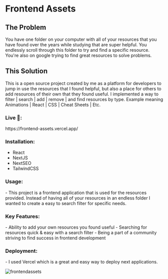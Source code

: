 <h1>Frontend Assets</h1>
<h2>The Problem</h2>
You have one folder on your computer with all of your resources that you have found over the years while studying that are super helpful. You endlessly scroll through this folder to try and find a specific resource. You're also on google trying to find great resources to solve problems.

<h2>This Solution</h2>
This is a open source project created by me as a platform for developers to jump in use the resources that I found helpful, but also a place for others to add resources of their own that they found useful. I implemented a way to filter | search | add | remove | and find resources by type. Example meaning Animations | React | CSS | Cheat Sheets | Etc. 


<h3>Live 🔗:</h3> https://frontend-assets.vercel.app/


<h3>Installation:</h3>
<ul>
  <li>React</li>
  <li>NextJS</li>
  <li>NextSEO</li>
  <li>TailwindCSS</li>
  </ul>
<h3>Usage:</h3>
  - This project is a frontend application that is used for the resources provided. Instead of having all of your resources in an endless folder I wanted to create a easy to search filter for specific needs.

<h3>Key Features:</h3>
  - Ability to add your own resources you found useful
  - Searching for resources quick & easy with a search filter
  - Being a part of a community striving to find success in frontend development

<h3>Deployment:</h3>
  - I used Vercel which is a great and easy way to deploy next applications.

![frontendassets](https://github.com/dustinsoos/frontend-assets/assets/106705486/2de1c295-27ab-4096-92c2-fc90aa59ae59)
